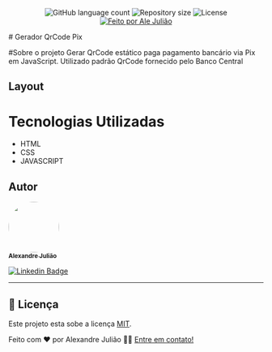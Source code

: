 <p align="center">
	<img alt="GitHub language count" src="https://img.shields.io/github/languages/count/alejuliao/gerador-pix-estatico?color=%2304D361">

  <img alt="Repository size" src="https://img.shields.io/github/repo-size/alejuliao/gerador-pix-estatico">

  <img alt="License" src="https://img.shields.io/badge/license-MIT-brightgreen">

  <a href="https://github.com/alejuliao">
    <img alt="Feito por Ale Julião" src="https://img.shields.io/badge/feito%20por-Ale%20Julião%20-%237519C1">
  </a>
</p>
# Gerador QrCode Pix
 

#Sobre o projeto
 Gerar QrCode estático paga pagamento bancário via Pix em JavaScript.
 Utilizado padrão QrCode fornecido pelo Banco Central
## Layout


# Tecnologias Utilizadas
- HTML
- CSS
- JAVASCRIPT

## Autor

<a href="https://github.com/alejuliao">
 <img style="border-radius: 50%;" src="https://avatars.githubusercontent.com/u/62526197?s=400&u=21487b9a655b74a3c7e1f9fd82849451157c7993&v=4" width="100px;" alt=""/>
 <br />
 <sub><b>Alexandre Julião</b></sub>
</a>
<br />

[![Linkedin Badge](https://img.shields.io/badge/-alexandrejuliao-blue?style=flat-square&logo=Linkedin&logoColor=white&link=https://www.linkedin.com/in/alexandrejuliao/)](https://www.linkedin.com/in/alexandrejuliao/)

---

## 📝 Licença

Este projeto esta sobe a licença [MIT](./LICENSE).

Feito com ❤️ por Alexandre Julião 👋🏽 [Entre em contato!](https://www.linkedin.com/in/alexandrejuliao/)

